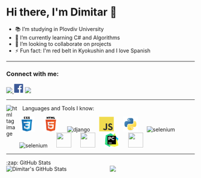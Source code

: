 ### <h1> Hi there, I'm Dimitar 👋 </h1>
- 📚 I’m studying in Plovdiv University
- 🌱 I’m currently learning C# and Algorithms
- 👯 I’m looking to collaborate on projects
- ⚡ Fun fact: I'm red belt in Kyokushin and I love Spanish

---

### Connect with me:

<a href="https://www.instagram.com/_mitaka04/"> <img src="https://cdn2.iconfinder.com/data/icons/social-media-2285/512/1_Instagram_colored_svg_1-512.png" width="26px"> </a>
<a href="https://www.facebook.com/profile.php?id=100004329915600"> <img src="https://github.com/devicons/devicon/blob/v2.14.0/icons/facebook/facebook-plain.svg" alt="facebook" width="26px"></a>
<a href="https://www.linkedin.com/in/dimitar-dimitrov-10b602222/"> <img src="https://cdn2.iconfinder.com/data/icons/social-media-2285/512/1_Linkedin_unofficial_colored_svg-512.png" width="26px"> </a>
    
    
---

<img align="left" alt="html tag image" src="https://media2.giphy.com/media/QssGEmpkyEOhBCb7e1/giphy.gif?cid=ecf05e47a0n3gi1bfqntqmob8g9aid1oyj2wr3ds3mg700bl&rid=giphy.gif" width="30" style="margin-right: 5px;"> &nbsp; Languages and Tools I know:


<p align="left"> 
<img src="https://raw.githubusercontent.com/devicons/devicon/master/icons/css3/css3-original-wordmark.svg" alt="css3" width="40" height="40" style="padding-right:20px;"/> 
<img src="https://raw.githubusercontent.com/devicons/devicon/master/icons/html5/html5-original-wordmark.svg" alt="html5" width="40" height="40" style="padding-right:20px;"/>
<img src="https://cdn.worldvectorlogo.com/logos/django.svg" alt="django" width="40" height="40" style="padding-right:20px;"/>
<img src="https://raw.githubusercontent.com/devicons/devicon/master/icons/javascript/javascript-original.svg" alt="javascript" width="40" height="40" style="padding-right:20px;"/>
<img src="https://raw.githubusercontent.com/devicons/devicon/master/icons/python/python-original.svg" alt="python" width="40" height="40" style="padding-right:20px;"/>
<img src="https://upload.wikimedia.org/wikipedia/commons/d/d5/Selenium_Logo.png" alt="selenium" width="40" height="40" style="padding-right:20px;"/>
<img src="https://play-lh.googleusercontent.com/yMjUC6LBh7uOCK6wUcIEf5MHZQmSqDPXoInOQLZzw0DWQsPJuvkwSymX2zI4Ok7i_BY=w240-h480-rw" alt="selenium" width="40" height="40"/ style="padding-right:20px;">
<img src="https://www.interviewbit.com/blog/wp-content/uploads/2021/10/jquery-logo-vertical_large_square.png" width="40" height="40" style="padding-right:20px;"/> 
<img src="https://www.freelance.bg/images/skills/php.png"  width="40" height="40" style="padding-right:20px;"/>
<img src="https://github.com/devicons/devicon/blob/v2.14.0/icons/pycharm/pycharm-original.svg" width="40" height="40" style="padding-right:20px;"/>
<img src="https://cdn.jsdelivr.net/gh/devicons/devicon/icons/vscode/vscode-original.svg" width="40" height="40" style="padding-right:20px;"/>

</p>

---

<summary>:zap: GitHub Stats</summary>

<img display:flex width="40%" align="left" alt="Dimitar's GitHub Stats" src="https://github-readme-stats-git-masterrstaa-rickstaa.vercel.app/api?username=DimitarDimitr0v&show_icons=true&hide_border=false&title_color=ff652f&icon_color=FFE400&bg_color=09131B&text_color=ffffff&border_color=0c1a25" />
  
<img display:flex align="right" width="45%" src="https://github-readme-stats-git-masterrstaa-rickstaa.vercel.app/api/top-langs/?username=DimitarDimitr0v&layout=compact&bg_color=09131B&hide_border=true" />
  
